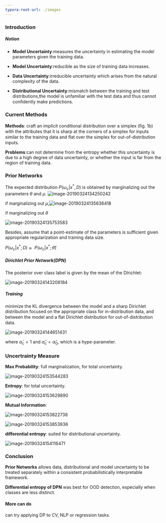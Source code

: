 ```yaml
---
typora-root-url: ./images
---
```


### Introduction

##### Notion

- **Model Uncertainty**:measures the uncertainty in estimating the model parameters given the training data.

- **Model Uncertainty**:reducible as the size of training data increases.

- **Data Uncertainty**:irreducible uncertainty which arises from the natural complexity of the data.

- **Distributional Uncertainty**:mismatch between the training and test distributions,the model is unfamiliar with the test data and thus cannot conﬁdently make predictions.

### Current Methods

**Methods**: craft an implicit conditional distribution over a simplex (ﬁg. 1b) with the attributes that it is sharp at the corners of a simplex for inputs similar to the training data and ﬂat over the simplex for out-of-distribution inputs.

**Problems**:can not determine from the entropy whether this uncertainty is due to a high degree of data uncertainty, or whether the input is far from the region of training data.

### Prior Networks

The expected distribution $P(\omega_c|x^*,D)$ is obtained by marginalizing out the parameters $\theta$ and $\mu​$. ![image-20190324134250242](/image-20190324134250242.png)

if marginalizing out $\mu$,![image-20190324135636418](/image-20190324135636418.png)

if marginalizing out $\theta​$

![image-20190324135753583](/image-20190324135753583.png)

Besides, assume that a point-estimate of the parameters is sufficient given appropriate regularization and training data size.

$P(\omega_c|x^*;D)​$ $\approx​$ $P(\omega_c|x^*;\hat\theta )​$

##### Dirichlet Prior Network(DPN)

The posterior over class label is given by the mean of the DIrichlet:

![image-20190324143208184](/image-20190324143208184.png)

##### Training

minimize the KL divergence between the model and a sharp Dirichlet distribution focused on the appropriate class for in-distribution data, and between the model and a ﬂat Dirichlet distribution for out-of-distribution data.

![image-20190324144651431](/image-20190324144651431.png)

where $\widetilde\alpha_c=1$ and $\hat\alpha_c = \hat\alpha_0$, which is a hype-parameter.

### Uncertrainty Measure

**Max Probability**: full marginalization, for total uncertainty.

![image-20190324153544283](/image-20190324153544283.png)

**Entropy**: for total uncertainty.

![image-20190324153629890](/image-20190324153629890.png)

**Mutual Information**:

![image-20190324153822738](/image-20190324153822738.png)

![image-20190324153853936](/image-20190324153853936.png)

**differential entropy**: suited for distributional uncertainty.

![image-20190324154116471](/image-20190324154116471.png)

### Conclusion

**Prior Networks**  allows data, distributional and model uncertainty to be treated separately within a consistent probabilistically interpretable framework.

**Differential entropy of DPN** was best for OOD detection, especially when classes are less distinct.

#### More can do

can try applying DP to CV, NLP or regression tasks.

